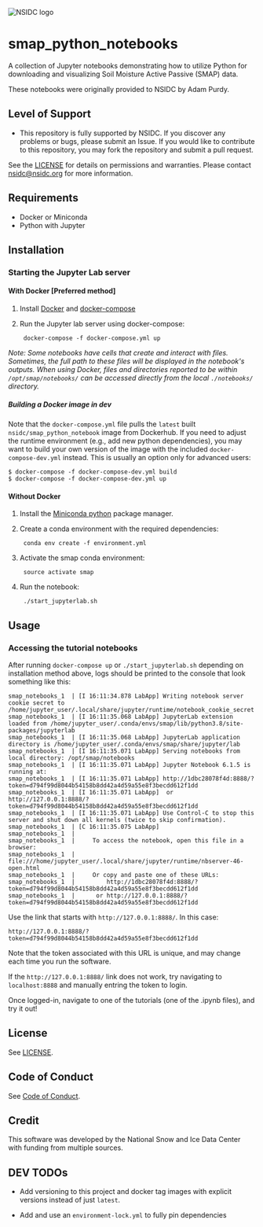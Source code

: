 ![NSIDC logo](/images/NSIDC_logo_2018_poster-1.png)

# smap_python_notebooks

A collection of Jupyter notebooks demonstrating how to utilize Python for
downloading and visualizing Soil Moisture Active Passive (SMAP) data.

These notebooks were originally provided to NSIDC by Adam Purdy.

## Level of Support

* This repository is fully supported by NSIDC. If you discover any problems or
  bugs, please submit an Issue. If you would like to contribute to this
  repository, you may fork the repository and submit a pull request.

See the [LICENSE](LICENSE) for details on permissions and warranties. Please
contact nsidc@nsidc.org for more information.

## Requirements
* Docker or Miniconda
* Python with Jupyter

## Installation

### Starting the Jupyter Lab server

#### With Docker [Preferred method]

1. Install [Docker](https://docs.docker.com/install/) and [docker-compose](https://docs.docker.com/compose/install/)
2. Run the Jupyter lab server using docker-compose:

        docker-compose -f docker-compose.yml up

_Note: Some notebooks have cells that create and interact with files. Sometimes,
the full path to these files will be displayed in the notebook's outputs. When
using Docker, files and directories reported to be within `/opt/smap/notebooks/`
can be accessed directly from the local `./notebooks/` directory._

##### Building a Docker image in dev

Note that the `docker-compose.yml` file pulls the `latest` built
`nsidc/smap_python_notebook` image from Dockerhub. If you need to adjust the
runtime environment (e.g., add new python dependencies), you may want to build
your own version of the image with the included `docker-compose-dev.yml`
instead. This is usually an option only for advanced users:

```
$ docker-compose -f docker-compose-dev.yml build
$ docker-compose -f docker-compose-dev.yml up
```

#### Without Docker

1. Install the [Miniconda
   python](https://conda.io/docs/user-guide/install/index.html) package manager.

2. Create a conda environment with the required dependencies:

        conda env create -f environment.yml

3. Activate the smap conda environment:

        source activate smap

4. Run the notebook:

        ./start_jupyterlab.sh

## Usage

### Accessing the tutorial notebooks

After running `docker-compose up` or `./start_jupyterlab.sh` depending on
installation method above, logs should be printed to the console that look
something like this:

```
smap_notebooks_1  | [I 16:11:34.878 LabApp] Writing notebook server cookie secret to /home/jupyter_user/.local/share/jupyter/runtime/notebook_cookie_secret
smap_notebooks_1  | [I 16:11:35.068 LabApp] JupyterLab extension loaded from /home/jupyter_user/.conda/envs/smap/lib/python3.8/site-packages/jupyterlab
smap_notebooks_1  | [I 16:11:35.068 LabApp] JupyterLab application directory is /home/jupyter_user/.conda/envs/smap/share/jupyter/lab
smap_notebooks_1  | [I 16:11:35.071 LabApp] Serving notebooks from local directory: /opt/smap/notebooks
smap_notebooks_1  | [I 16:11:35.071 LabApp] Jupyter Notebook 6.1.5 is running at:
smap_notebooks_1  | [I 16:11:35.071 LabApp] http://1dbc28078f4d:8888/?token=d794f99d8044b54158b8dd42a4d59a55e8f3becdd612f1dd
smap_notebooks_1  | [I 16:11:35.071 LabApp]  or http://127.0.0.1:8888/?token=d794f99d8044b54158b8dd42a4d59a55e8f3becdd612f1dd
smap_notebooks_1  | [I 16:11:35.071 LabApp] Use Control-C to stop this server and shut down all kernels (twice to skip confirmation).
smap_notebooks_1  | [C 16:11:35.075 LabApp]
smap_notebooks_1  |
smap_notebooks_1  |     To access the notebook, open this file in a browser:
smap_notebooks_1  |         file:///home/jupyter_user/.local/share/jupyter/runtime/nbserver-46-open.html
smap_notebooks_1  |     Or copy and paste one of these URLs:
smap_notebooks_1  |         http://1dbc28078f4d:8888/?token=d794f99d8044b54158b8dd42a4d59a55e8f3becdd612f1dd
smap_notebooks_1  |      or http://127.0.0.1:8888/?token=d794f99d8044b54158b8dd42a4d59a55e8f3becdd612f1dd
```

Use the link that starts with `http://127.0.0.1:8888/`. In this case: 

    http://127.0.0.1:8888/?token=d794f99d8044b54158b8dd42a4d59a55e8f3becdd612f1dd
    
Note that the token associated with this URL is unique, and may change each time
you run the software.

If the `http://127.0.0.1:8888/` link does not work, try navigating to
`localhost:8888` and manually entring the token to login.

Once logged-in, navigate to one of the tutorials (one of the .ipynb files), and try it out!

## License

See [LICENSE](LICENSE).

## Code of Conduct

See [Code of Conduct](CODE_OF_CONDUCT.md).

## Credit

This software was developed by the National Snow and Ice Data Center with funding from multiple sources.

## DEV TODOs

- Add versioning to this project and docker tag images with explicit versions
  instead of just `latest`.

- Add and use an `environment-lock.yml` to fully pin dependencies

